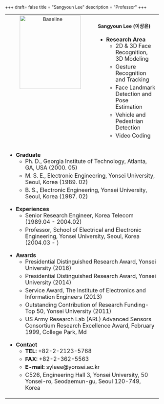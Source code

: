 +++
draft= false
title = "Sangyoun Lee"
description = "Professor"
+++

<table>
    <tr>
       <td width="280" align="center" valign="top">
          <img alt="Baseline" width="200px" height="240" src="/web-demo/members/SangyounLEE.png">
       </td>
       <td>
            <h4>Sangyoun Lee (이상윤)</h4>
            <ul class="member_info">
                <li style="font-size: 18px"><b>Research Area</b>
                    <ul class="interest" style="margin-bottom: 20px">
                        <li style="margin-bottom: 5px">2D & 3D Face Recognition, 3D Modeling</li>
                        <li style="margin-bottom: 5px">Gesture Recognition and Tracking</li>
                        <li style="margin-bottom: 5px">Face Landmark Detection and Pose Estimation</li>
                        <li style="margin-bottom: 5px">Vehicle and Pedestrian Detection</li>
                        <li style="margin-bottom: 5px">Video Coding</li>
                    </ul>
                </li>
            </ul>          
         </td>
    </tr>
    <tr>
        <td colspan="2">
            <ul class="member_info">
                <li style="font-size: 18px"><b>Graduate</b>
                    <ul style="margin-bottom: 20px">
                        <li style="margin-bottom: 5px">Ph. D., Georgia Institute of Technology, Atlanta, GA, USA (2000. 05)</li>
                        <li style="margin-bottom: 5px">M. S. E., Electronic Engineering, Yonsei University, Seoul, Korea (1989. 02)</li>
                        <li style="margin-bottom: 5px">B. S., Electronic Engineering, Yonsei University, Seoul, Korea (1987. 02)</li>
                    </ul>
                </li>
                <li style="font-size: 18px"><b>Experiences</b>
                    <ul style="margin-bottom: 20px">
                        <li style="margin-bottom: 5px">Senior Research Engineer, Korea Telecom (1989.04 - 2004.02)</li>
                        <li style="margin-bottom: 5px">Professor, School of Electrical and Electronic Engineering, Yonsei University, Seoul, Korea (2004.03 - )</li>
                    </ul>
                </li>
                <li style="font-size: 18px"><b>Awards</b>
                    <ul style="margin-bottom: 20px">
                        <li style="margin-bottom: 5px">Presidential Distinguished Research Award, Yonsei University (2016)</li>
                        <li style="margin-bottom: 5px">Presidential Distinguished Research Award, Yonsei University (2014)</li>
                        <li style="margin-bottom: 5px">Service Award, The Institute of Electronics and Information Engineers (2013)</li>
                        <li style="margin-bottom: 5px">Outstanding Contribution of Research Funding-Top 50, Yonsei University (2011)</li>
                        <li style="margin-bottom: 5px">US Army Research Lab (ARL) Advanced Sensors Consortium Research Excellence Award, February 1999, College Park, Md</li>
                    </ul>
                </li>
                <li style="font-size: 18px"><b>Contact</b>
                    <ul style="margin-bottom: 20px">
                        <li style="margin-bottom: 5px"><b>TEL:</b> +82-2-2123-5768</li>
                        <li style="margin-bottom: 5px"><b>FAX:</b> +82-2-362-5563</li>
                        <li style="margin-bottom: 5px"><b>E-mail:</b> syleee@yonsei.ac.kr</li>
                        <li style="margin-bottom: 5px">C526, Engineering Hall 3, Yonsei University, 50 Yonsei-ro, Seodaemun-gu, Seoul 120-749, Korea</li>
                    </ul>
                </li>
            </ul>
        </td>
    </tr>
</table>